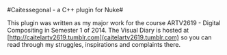 #Caitessegonal - a C++ plugin for Nuke#

This plugin was written as my major work for the course ARTV2619 - Digital Compositing in Semester 1 of 2014. The Visual Diary is hosted at [http://caitelartv2619.tumblr.com](caitelartv2619.tumblr.com) so you can read through my struggles, inspirations and complaints there.


